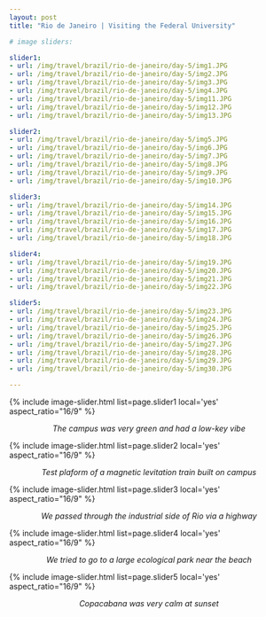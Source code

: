 ```yaml
---
layout: post
title: "Rio de Janeiro | Visiting the Federal University"

# image sliders:

slider1:
- url: /img/travel/brazil/rio-de-janeiro/day-5/img1.JPG
- url: /img/travel/brazil/rio-de-janeiro/day-5/img2.JPG
- url: /img/travel/brazil/rio-de-janeiro/day-5/img3.JPG
- url: /img/travel/brazil/rio-de-janeiro/day-5/img4.JPG
- url: /img/travel/brazil/rio-de-janeiro/day-5/img11.JPG
- url: /img/travel/brazil/rio-de-janeiro/day-5/img12.JPG
- url: /img/travel/brazil/rio-de-janeiro/day-5/img13.JPG

slider2:
- url: /img/travel/brazil/rio-de-janeiro/day-5/img5.JPG
- url: /img/travel/brazil/rio-de-janeiro/day-5/img6.JPG
- url: /img/travel/brazil/rio-de-janeiro/day-5/img7.JPG
- url: /img/travel/brazil/rio-de-janeiro/day-5/img8.JPG
- url: /img/travel/brazil/rio-de-janeiro/day-5/img9.JPG
- url: /img/travel/brazil/rio-de-janeiro/day-5/img10.JPG

slider3:
- url: /img/travel/brazil/rio-de-janeiro/day-5/img14.JPG
- url: /img/travel/brazil/rio-de-janeiro/day-5/img15.JPG
- url: /img/travel/brazil/rio-de-janeiro/day-5/img16.JPG
- url: /img/travel/brazil/rio-de-janeiro/day-5/img17.JPG
- url: /img/travel/brazil/rio-de-janeiro/day-5/img18.JPG

slider4:
- url: /img/travel/brazil/rio-de-janeiro/day-5/img19.JPG
- url: /img/travel/brazil/rio-de-janeiro/day-5/img20.JPG
- url: /img/travel/brazil/rio-de-janeiro/day-5/img21.JPG
- url: /img/travel/brazil/rio-de-janeiro/day-5/img22.JPG

slider5:
- url: /img/travel/brazil/rio-de-janeiro/day-5/img23.JPG
- url: /img/travel/brazil/rio-de-janeiro/day-5/img24.JPG
- url: /img/travel/brazil/rio-de-janeiro/day-5/img25.JPG
- url: /img/travel/brazil/rio-de-janeiro/day-5/img26.JPG
- url: /img/travel/brazil/rio-de-janeiro/day-5/img27.JPG
- url: /img/travel/brazil/rio-de-janeiro/day-5/img28.JPG
- url: /img/travel/brazil/rio-de-janeiro/day-5/img29.JPG
- url: /img/travel/brazil/rio-de-janeiro/day-5/img30.JPG

---
```


{% include image-slider.html list=page.slider1 local='yes' aspect_ratio="16/9" %}
<p align="center"><i>The campus was very green and had a low-key vibe</i></p>

{% include image-slider.html list=page.slider2 local='yes' aspect_ratio="16/9" %}
<p align="center"><i>Test plaform of a magnetic levitation train built on campus</i></p>

{% include image-slider.html list=page.slider3 local='yes' aspect_ratio="16/9" %}
<p align="center"><i>We passed through the industrial side of Rio via a highway</i></p>

{% include image-slider.html list=page.slider4 local='yes' aspect_ratio="16/9" %}
<p align="center"><i>We tried to go to a large ecological park near the beach</i></p>

{% include image-slider.html list=page.slider5 local='yes' aspect_ratio="16/9" %}
<p align="center"><i>Copacabana was very calm at sunset</i></p>
